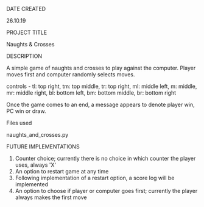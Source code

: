 DATE CREATED

26.10.19

PROJECT TITLE

Naughts & Crosses

DESCRIPTION

A simple game of naughts and crosses to play against the computer. Player moves first and computer randomly selects moves.

controls - tl: top right, tm: top middle, tr: top right, ml: middle left,
m: middle, mr: middle right, bl: bottom left, bm: bottom middle, br: bottom right

Once the game comes to an end, a message appears to denote player win, PC win or draw.

Files used

naughts_and_crosses.py

FUTURE IMPLEMENTATIONS

1) Counter choice; currently there is no choice in which counter the player uses, always 'X'
2) An option to restart game at any time
3) Following implementation of a restart option, a score log will be implemented
4) An option to choose if player or computer goes first; currently the player always makes the first move
